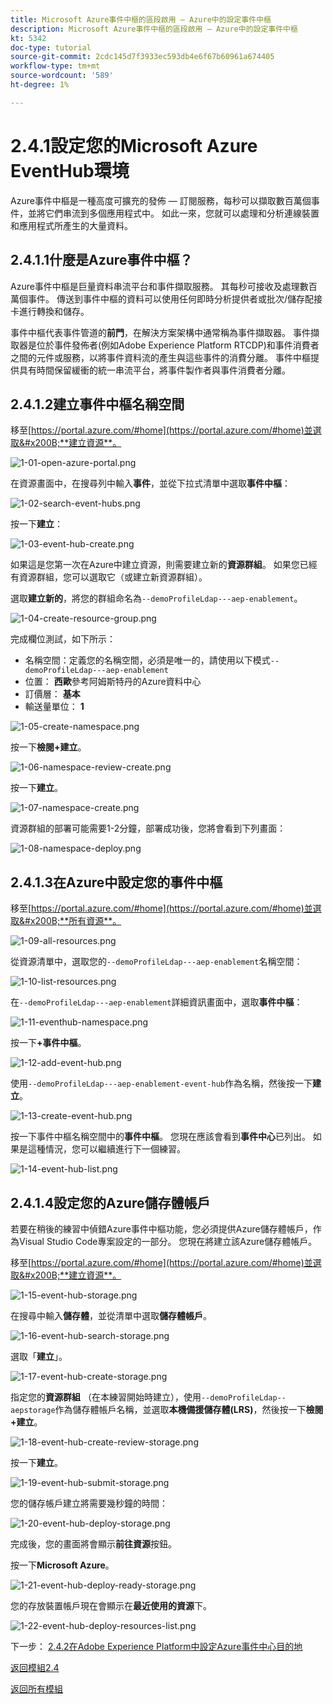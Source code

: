 ```yaml
---
title: Microsoft Azure事件中樞的區段啟用 — Azure中的設定事件中樞
description: Microsoft Azure事件中樞的區段啟用 — Azure中的設定事件中樞
kt: 5342
doc-type: tutorial
source-git-commit: 2cdc145d7f3933ec593db4e6f67b60961a674405
workflow-type: tm+mt
source-wordcount: '589'
ht-degree: 1%

---
```


# 2.4.1設定您的Microsoft Azure EventHub環境

Azure事件中樞是一種高度可擴充的發佈 — 訂閱服務，每秒可以擷取數百萬個事件，並將它們串流到多個應用程式中。 如此一來，您就可以處理和分析連線裝置和應用程式所產生的大量資料。

## 2.4.1.1什麼是Azure事件中樞？

Azure事件中樞是巨量資料串流平台和事件擷取服務。 其每秒可接收及處理數百萬個事件。 傳送到事件中樞的資料可以使用任何即時分析提供者或批次/儲存配接卡進行轉換和儲存。

事件中樞代表事件管道的&#x200B;**前門**，在解決方案架構中通常稱為事件擷取器。 事件擷取器是位於事件發佈者(例如Adobe Experience Platform RTCDP)和事件消費者之間的元件或服務，以將事件資料流的產生與這些事件的消費分離。 事件中樞提供具有時間保留緩衝的統一串流平台，將事件製作者與事件消費者分離。

## 2.4.1.2建立事件中樞名稱空間

移至[https://portal.azure.com/#home](https://portal.azure.com/#home)並選取&#x200B;**建立資源**。

![1-01-open-azure-portal.png](./images/1-01-open-azure-portal.png)

在資源畫面中，在搜尋列中輸入&#x200B;**事件**，並從下拉式清單中選取&#x200B;**事件中樞**：

![1-02-search-event-hubs.png](./images/1-02-search-event-hubs.png)

按一下&#x200B;**建立**：

![1-03-event-hub-create.png](./images/1-03-event-hub-create.png)

如果這是您第一次在Azure中建立資源，則需要建立新的&#x200B;**資源群組**。 如果您已經有資源群組，您可以選取它（或建立新資源群組）。

選取&#x200B;**建立新的**，將您的群組命名為`--demoProfileLdap---aep-enablement`。

![1-04-create-resource-group.png](./images/1-04-create-resource-group.png)

完成欄位測試，如下所示：

- 名稱空間：定義您的名稱空間，必須是唯一的，請使用以下模式`--demoProfileLdap---aep-enablement`
- 位置： **西歐**&#x200B;參考阿姆斯特丹的Azure資料中心
- 訂價層： **基本**
- 輸送量單位： **1**

![1-05-create-namespace.png](./images/1-05-create-namespace.png)

按一下&#x200B;**檢閱+建立**。

![1-06-namespace-review-create.png](./images/1-06-namespace-review-create.png)

按一下&#x200B;**建立**。

![1-07-namespace-create.png](./images/1-07-namespace-create.png)

資源群組的部署可能需要1-2分鐘，部署成功後，您將會看到下列畫面：

![1-08-namespace-deploy.png](./images/1-08-namespace-deploy.png)

## 2.4.1.3在Azure中設定您的事件中樞

移至[https://portal.azure.com/#home](https://portal.azure.com/#home)並選取&#x200B;**所有資源**。

![1-09-all-resources.png](./images/1-09-all-resources.png)

從資源清單中，選取您的`--demoProfileLdap---aep-enablement`名稱空間：

![1-10-list-resources.png](./images/1-10-list-resources.png)

在`--demoProfileLdap---aep-enablement`詳細資訊畫面中，選取&#x200B;**事件中樞**：

![1-11-eventhub-namespace.png](./images/1-11-eventhub-namespace.png)

按一下&#x200B;**+事件中樞**。

![1-12-add-event-hub.png](./images/1-12-add-event-hub.png)

使用`--demoProfileLdap---aep-enablement-event-hub`作為名稱，然後按一下&#x200B;**建立**。

![1-13-create-event-hub.png](./images/1-13-create-event-hub.png)

按一下事件中樞名稱空間中的&#x200B;**事件中樞**。 您現在應該會看到&#x200B;**事件中心**&#x200B;已列出。 如果是這種情況，您可以繼續進行下一個練習。

![1-14-event-hub-list.png](./images/1-14-event-hub-list.png)

## 2.4.1.4設定您的Azure儲存體帳戶

若要在稍後的練習中偵錯Azure事件中樞功能，您必須提供Azure儲存體帳戶，作為Visual Studio Code專案設定的一部分。 您現在將建立該Azure儲存體帳戶。

移至[https://portal.azure.com/#home](https://portal.azure.com/#home)並選取&#x200B;**建立資源**。

![1-15-event-hub-storage.png](./images/1-15-event-hub-storage.png)

在搜尋中輸入&#x200B;**儲存體**，並從清單中選取&#x200B;**儲存體帳戶**。

![1-16-event-hub-search-storage.png](./images/1-16-event-hub-search-storage.png)

選取「**建立**」。

![1-17-event-hub-create-storage.png](./images/1-17-event-hub-create-storage.png)

指定您的&#x200B;**資源群組** （在本練習開始時建立），使用`--demoProfileLdap--aepstorage`作為儲存體帳戶名稱，並選取&#x200B;**本機備援儲存體(LRS)**，然後按一下&#x200B;**檢閱+建立**。

![1-18-event-hub-create-review-storage.png](./images/1-18-event-hub-create-review-storage.png)

按一下&#x200B;**建立**。

![1-19-event-hub-submit-storage.png](./images/1-19-event-hub-submit-storage.png)

您的儲存帳戶建立將需要幾秒鐘的時間：

![1-20-event-hub-deploy-storage.png](./images/1-20-event-hub-deploy-storage.png)

完成後，您的畫面將會顯示&#x200B;**前往資源**&#x200B;按鈕。

按一下&#x200B;**Microsoft Azure**。

![1-21-event-hub-deploy-ready-storage.png](./images/1-21-event-hub-deploy-ready-storage.png)

您的存放裝置帳戶現在會顯示在&#x200B;**最近使用的資源**&#x200B;下。

![1-22-event-hub-deploy-resources-list.png](./images/1-22-event-hub-deploy-resources-list.png)

下一步： [2.4.2在Adobe Experience Platform中設定Azure事件中心目的地](./ex2.md)

[返回模組2.4](./segment-activation-microsoft-azure-eventhub.md)

[返回所有模組](./../../../overview.md)

